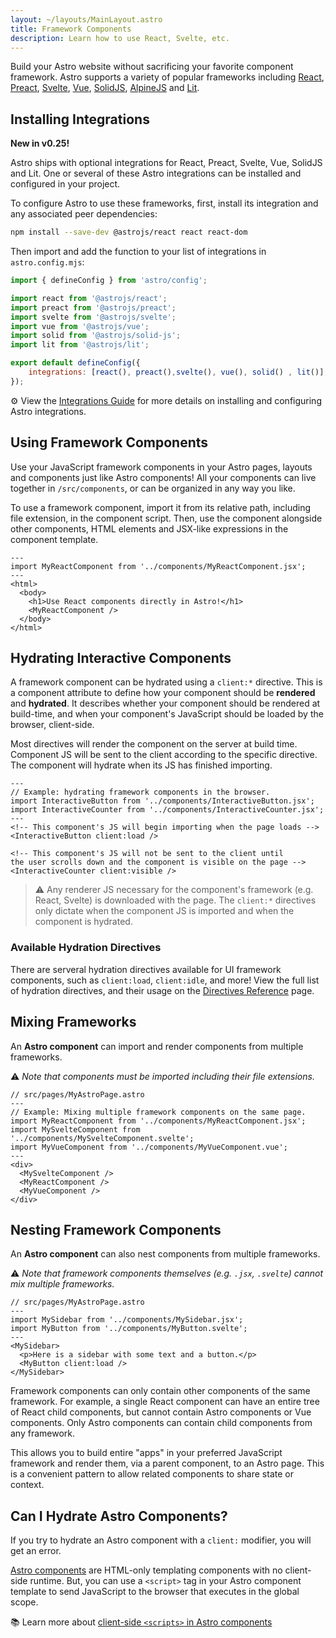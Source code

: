 ```yaml
---
layout: ~/layouts/MainLayout.astro
title: Framework Components
description: Learn how to use React, Svelte, etc.
---
```

Build your Astro website without sacrificing your favorite component framework. Astro supports a variety of popular frameworks including [React](https://reactjs.org/), [Preact](https://preactjs.com/), [Svelte](https://svelte.dev/), [Vue](https://vuejs.org/), [SolidJS](https://www.solidjs.com/), [AlpineJS](https://alpinejs.dev/) and [Lit](https://lit.dev/). 

## Installing Integrations

**New in v0.25!** 

Astro ships with optional integrations for React, Preact, Svelte, Vue, SolidJS and Lit. One or several of these Astro integrations can be installed and configured in your project.

To configure Astro to use these frameworks, first, install its integration and any associated peer dependencies:

```bash
npm install --save-dev @astrojs/react react react-dom
```

Then import and add the function to your list of integrations in `astro.config.mjs`:

```js
import { defineConfig } from 'astro/config';

import react from '@astrojs/react';
import preact from '@astrojs/preact';
import svelte from '@astrojs/svelte';
import vue from '@astrojs/vue';
import solid from '@astrojs/solid-js';
import lit from '@astrojs/lit';

export default defineConfig({
	integrations: [react(), preact(),svelte(), vue(), solid() , lit()],
});
```

⚙️ View the [Integrations Guide](/en/guides/integrations-guide) for more details on installing and configuring Astro integrations.

## Using Framework Components

Use your JavaScript framework components in your Astro pages, layouts and components just like Astro components! All your components can live together in `/src/components`, or can be organized in any way you like.

To use a framework component, import it from its relative path, including file extension, in the component script. Then, use the component alongside other components, HTML elements and JSX-like expressions in the component template. 

```astro
---
import MyReactComponent from '../components/MyReactComponent.jsx';
---
<html>
  <body>
    <h1>Use React components directly in Astro!</h1>
    <MyReactComponent />
  </body>
</html>
```

## Hydrating Interactive Components

A framework component can be hydrated using a `client:*` directive. This is a component attribute to define how your component should be **rendered** and **hydrated**. It describes whether your component should be rendered at build-time, and when your component's JavaScript should be loaded by the browser, client-side.

Most directives will render the component on the server at build time. Component JS will be sent to the client according to the specific directive. The component will hydrate when its JS has finished importing.

```astro
---
// Example: hydrating framework components in the browser.
import InteractiveButton from '../components/InteractiveButton.jsx';
import InteractiveCounter from '../components/InteractiveCounter.jsx';
---
<!-- This component's JS will begin importing when the page loads -->
<InteractiveButton client:load />

<!-- This component's JS will not be sent to the client until 
the user scrolls down and the component is visible on the page -->
<InteractiveCounter client:visible />
```

>⚠️ Any renderer JS necessary for the component's framework (e.g. React, Svelte) is downloaded with the page. The `client:*` directives only dictate when the component JS is imported and when the component is hydrated.

### Available Hydration Directives

There are serveral hydration directives available for UI framework components, such as `client:load`, `client:idle`, and more!
View the full list of hydration directives, and their usage on the [Directives Reference](/en/reference/directives-reference) page.

## Mixing Frameworks

An **Astro component** can import and render components from multiple frameworks.

⚠️ *Note that components must be imported including their file extensions.*
```astro
// src/pages/MyAstroPage.astro
---
// Example: Mixing multiple framework components on the same page.
import MyReactComponent from '../components/MyReactComponent.jsx';
import MySvelteComponent from '../components/MySvelteComponent.svelte';
import MyVueComponent from '../components/MyVueComponent.vue';
---
<div>
  <MySvelteComponent />
  <MyReactComponent />
  <MyVueComponent />
</div>
```

## Nesting Framework Components

An **Astro component** can also nest components from multiple frameworks.

⚠️ *Note that framework components themselves (e.g. `.jsx`, `.svelte`) cannot mix multiple frameworks.*
```astro
// src/pages/MyAstroPage.astro
---
import MySidebar from '../components/MySidebar.jsx';
import MyButton from '../components/MyButton.svelte';
---
<MySidebar>
  <p>Here is a sidebar with some text and a button.</p>
  <MyButton client:load />
</MySidebar>
```

Framework components can only contain other components of the same framework. For example, a single React component can have an entire tree of React child components, but cannot contain Astro components or Vue components. Only Astro components can contain child components from any framework.

This allows you to build entire "apps" in your preferred JavaScript framework and render them, via a parent component, to an Astro page. This is a convenient pattern to allow related components to share state or context. 

## Can I Hydrate Astro Components?

 If you try to hydrate an Astro component with a `client:` modifier, you will get an error.

[Astro components](/en/core-concepts/astro-components) are HTML-only templating components with no client-side runtime. But, you can use a `<script>` tag in your Astro component template to send JavaScript to the browser that executes in the global scope.


📚 Learn more about [client-side `<scripts>` in Astro components](/en/core-concepts/astro-components#client-side-scripts) 


[mdn-io]: https://developer.mozilla.org/en-US/docs/Web/API/Intersection_Observer_API
[mdn-ric]: https://developer.mozilla.org/en-US/docs/Web/API/Window/requestIdleCallback
[mdn-mm]: https://developer.mozilla.org/en-US/docs/Web/API/Window/matchMedia


